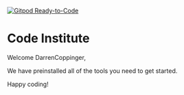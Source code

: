[![Gitpod Ready-to-Code](https://img.shields.io/badge/Gitpod-Ready--to--Code-blue?logo=gitpod)](https://gitpod.io/#https://github.com/DarrenCoppinger/flask) 

# Code Institute

Welcome DarrenCoppinger,

We have preinstalled all of the tools you need to get started.

Happy coding!